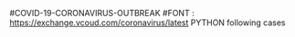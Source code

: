 #COVID-19-CORONAVIRUS-OUTBREAK
#FONT : https://exchange.vcoud.com/coronavirus/latest
PYTHON following cases
